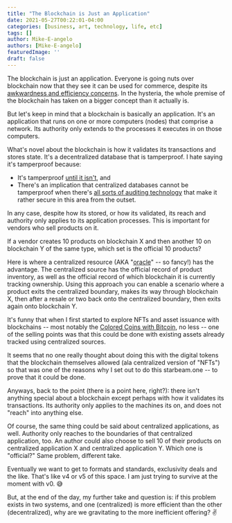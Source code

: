 ```yaml
---
title: "The Blockchain is Just an Application"
date: 2021-05-27T00:22:01-04:00
categories: [business, art, technology, life, etc]
tags: []
author: Mike-E-angelo
authors: [Mike-E-angelo]
featuredImage: ''
draft: false
---
```


The blockchain is just an application.  Everyone is going nuts over blockchain now that they see it can be used for commerce, despite its [awkwardness and efficiency concerns](https://blog.starbeam.one/2021/05/the-opportunity-as-i-see-it/).  In the hysteria, the whole premise of the blockchain has taken on a bigger concept than it actually is.

But let's keep in mind that a blockchain is basically an application.  It's an application that runs on one or more computers (nodes) that comprise a network.  Its authority only extends to the processes it executes in on those computers.

What's novel about the blockchain is how it validates its transactions and stores state.  It's a decentralized database that is tamperproof.  I hate saying it's tamperproof because:

- It's tamperproof [until it isn't](https://spectrum.ieee.org/computing/hardware/how-the-spectre-and-meltdown-hacks-really-worked), and 
- There's an implication that centralized databases cannot be tamperproof when there's [all sorts of auditing technology](https://docs.microsoft.com/en-us/sql/relational-databases/security/auditing/sql-server-audit-database-engine?view=sql-server-ver15) that make it rather secure in this area from the outset.

In any case, despite how its stored, or how its validated, its reach and authority only applies to its application processes.  This is important for vendors who sell products on it.

If a vendor creates 10 products on blockchain X and then another 10 on blockchain Y of the same type, which set is the official 10 products?

Here is where a centralized resource (AKA "[oracle](https://academy.binance.com/en/articles/blockchain-oracles-explained)" -- so fancy!) has the advantage.  The centralized source has the official record of product inventory, as well as the official record of which blockchain it is currently tracking ownership.  Using this approach you can enable a scenario where a product exits the centralized boundary, makes its way through blockchain X, then after a resale or two back onto the centralized boundary, then exits again onto blockchain Y.

It's funny that when I first started to explore NFTs and asset issuance with blockchains -- most notably the [Colored Coins with Bitcoin](https://en.bitcoin.it/wiki/Colored_Coins), no less -- one of the selling points was that this could be done with existing assets already tracked using centralized sources.

It seems that no one really thought about doing this with the digital tokens that the blockchain themselves allowed (ala centralized version of "NFTs") so that was one of the reasons why I set out to do this starbeam.one -- to prove that it could be done.

Anyways, back to the point (there is a point here, right?): there isn't anything special about a blockchain except perhaps with how it validates its transactions.  Its authority only applies to the machines its on, and does not "reach" into anything else.

Of course, the same thing could be said about centralized applications, as well.  Authority only reaches to the boundaries of that centralized application, too.  An author could also choose to sell 10 of their products on centralized application X and centralized application Y.  Which one is "official?"  Same problem, different take.

Eventually we want to get to formats and standards, exclusivity deals and the like.  That's like v4 or v5 of this space.  I am just trying to survive at the moment with v0. 😅

But, at the end of the day, my further take and question is: if this problem exists in two systems, and one (centralized) is more efficient than the other (decentralized), why are we gravitating to the more inefficient offering? ✌

